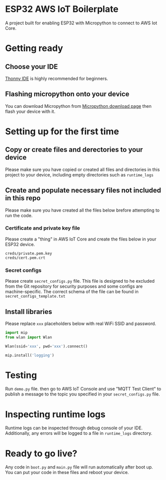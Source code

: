 # ESP32 AWS IoT Boilerplate
A project built for enabling ESP32 with Micropython to connect to AWS Iot Core.

# Getting ready
## Choose your IDE
[Thonny IDE](https://thonny.org/) is highly recommended for beginners. 

## Flashing micropython onto your device
You can download Micropython from [Micropython download page](https://micropython.org/download/) then flash your device with it.

# Setting up for the first time
## Copy or create files and derectories to your device
Please make sure you have copied or created all files and directories in this project to your device, including empty directories such as `runtime_logs`

## Create and populate necessary files not included in this repo
Please make sure you have created all the files below brefore attempting to run the code.

### Certificate and private key file
Please create a "thing" in AWS IoT Core and create the files below in your ESP32 device. 
```
creds/private.pem.key
creds/cert.pem.crt
```

### Secret configs
Please create `secret_configs.py` file.
This file is designed to he excluded from the Git repository for security purposes and some configs are machine-specific.
The correct schema of the file can be found in `secret_configs_template.txt`

## Install libraries
Please replace `xxx` placeholders below with real WiFi SSID and password.
```python
import mip
from wlan import Wlan

Wlan(ssid='xxx', pwd='xxx').connect()

mip.install('logging')
```

# Testing
Run `demo.py` file. then go to AWS IoT Console and use "MQTT Test Client" to publish a message to the topic you specified in your `secret_configs.py` file.

# Inspecting runtime logs
Runtime logs can be inspected through debug console of your IDE. Additionally, any errors will be logged to a file in `runtime_logs` directory.

# Ready to go live?
Any code in `boot.py` and `main.py` file will run automatically after boot up. You can put your code in these files and reboot your device.
